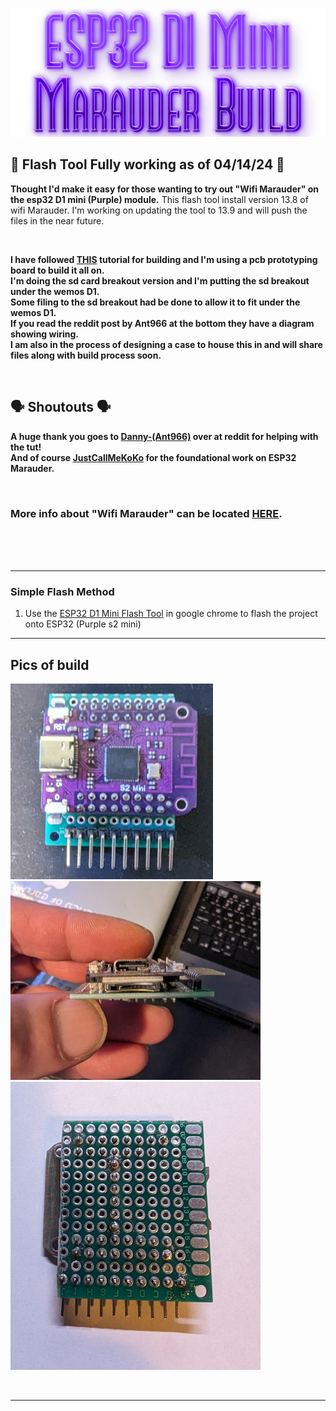![Header](Images/mainheader.png)
<br>

## 🌟 Flash Tool Fully working as of 04/14/24 🌟

<b>Thought I'd make it easy for those wanting to try out "Wifi Marauder" on the esp32 D1 mini (Purple) module.</b> This flash tool install version 13.8 of wifi Marauder. I'm working on updating the tool to 13.9 and will push the files in the near future.</b> 

<br>

<b>I have followed <a href="https://www.reddit.com/r/flipperzero/comments/16eru8g/comment/kpfxvoi/?utm_source=share&utm_medium=web3x&utm_name=web3xcss&utm_term=1&utm_content=share_button">THIS</a>
tutorial for building and I'm using a pcb prototyping board to build it all on. <br> I'm doing the sd card breakout version and I'm putting the sd breakout under the wemos D1. <br> Some filing to 
the sd breakout had be done to allow it to fit under the wemos D1. <br>
If you read the reddit post by Ant966 at the bottom they have a diagram showing wiring.</b> 
<br>
<b>I am also in the process of designing a case to house this in and will share files along with build process soon.</b>

<br>

## 🗣️ Shoutouts 🗣️

<b>A huge thank you goes to <a href=https://www.reddit.com/user/Ant966/>Danny-(Ant966)</a> over at reddit for helping with the tut! 
<br>
And of course <a href=https://github.com/justcallmekoko>JustCallMeKoKo</a> for the foundational work on ESP32 Marauder.</b>

<br>

### More info about "Wifi Marauder" can be located <a href="https://github.com/justcallmekoko/ESP32Marauder">HERE</a>.

<br>
<br>
<br>

<hr>

### Simple Flash Method
1. Use the <a href=https://atomnft.github.io/ESP32-D1-Mini-Marauder-Build/flash0.html>ESP32 D1 Mini Flash Tool</a> in google chrome to flash the project onto ESP32 (Purple s2 mini)

<hr>

## Pics of build 
![wemos-1](Images/wemos-1.jpg)![wemos-2](Images/wemos-2.jpg)![wemos-3](Images/wemos-3.jpg)

<br>   
<hr>





  
